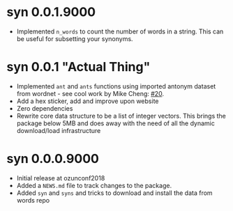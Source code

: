 # syn 0.0.1.9000

* Implemented `n_words` to count the number of words in a string. This can be
  useful for subsetting your synonyms.

# syn 0.0.1 "Actual Thing"

* Implemented `ant` and `ants` functions using imported antonym dataset from wordnet - see cool work by Mike Cheng: [#20](https://github.com/ropenscilabs/syn/pull/20).
* Add a hex sticker, add and improve upon website
* Zero dependencies
* Rewrite core data structure to be a list of integer vectors. This brings the package below 5MB and does away with the need of all the
  dynamic download/load infrastructure
  
# syn 0.0.0.9000

* Initial release at ozunconf2018
* Added a `NEWS.md` file to track changes to the package.
* Added `syn` and `syns` and tricks to download and install the data from words repo
